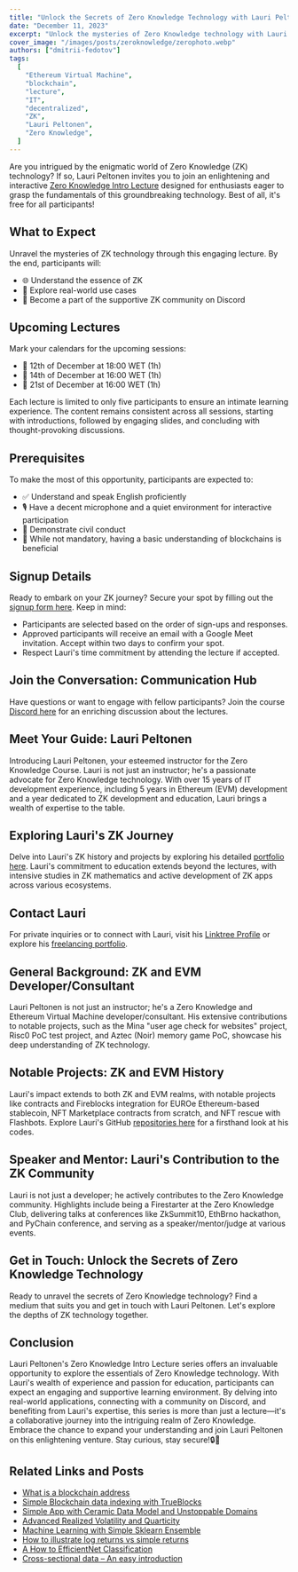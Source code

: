 ```yaml
---
title: "Unlock the Secrets of Zero Knowledge Technology with Lauri Peltonen"
date: "December 11, 2023"
excerpt: "Unlock the mysteries of Zero Knowledge technology with Lauri Peltonen! Join his interactive lectures to grasp ZK basics and explore real-world applications."
cover_image: "/images/posts/zeroknowledge/zerophoto.webp"
authors: ["dmitrii-fedotov"]
tags:
  [
    "Ethereum Virtual Machine",
    "blockchain",
    "lecture",
    "IT",
    "decentralized",
    "ZK",
    "Lauri Peltonen",
    "Zero Knowledge",
  ]
---
```


Are you intrigued by the enigmatic world of Zero Knowledge (ZK) technology? If so, Lauri Peltonen invites you to join an enlightening and interactive [Zero Knowledge Intro Lecture](https://zeroknowledge.club) designed for enthusiasts eager to grasp the fundamentals of this groundbreaking technology. Best of all, it's free for all participants!

## What to Expect

Unravel the mysteries of ZK technology through this engaging lecture. By the end, participants will:

- 🌐 Understand the essence of ZK
- 🤔 Explore real-world use cases
- 👥 Become a part of the supportive ZK community on Discord

## Upcoming Lectures

Mark your calendars for the upcoming sessions:

- 📅 12th of December at 18:00 WET (1h)
- 📅 14th of December at 16:00 WET (1h)
- 📅 21st of December at 16:00 WET (1h)

Each lecture is limited to only five participants to ensure an intimate learning experience. The content remains consistent across all sessions, starting with introductions, followed by engaging slides, and concluding with thought-provoking discussions.

## Prerequisites

To make the most of this opportunity, participants are expected to:

- ✅ Understand and speak English proficiently
- 🎙️ Have a decent microphone and a quiet environment for interactive participation
- 🤝 Demonstrate civil conduct
- 🔗 While not mandatory, having a basic understanding of blockchains is beneficial

## Signup Details

Ready to embark on your ZK journey? Secure your spot by filling out the [signup form here](https://docs.google.com/forms/d/e/1FAIpQLSc5krDFIfl3cfe7wWhfswJ6xTzqDyMZ7o8_doYKD5o6zTPgZw/viewform?usp=sf_link). Keep in mind:

- Participants are selected based on the order of sign-ups and responses.
- Approved participants will receive an email with a Google Meet invitation. Accept within two days to confirm your spot.
- Respect Lauri's time commitment by attending the lecture if accepted.

## Join the Conversation: Communication Hub

Have questions or want to engage with fellow participants? Join the course [Discord here](https://discord.gg/eRGvSAuuaB) for an enriching discussion about the lectures.

## Meet Your Guide: Lauri Peltonen

Introducing Lauri Peltonen, your esteemed instructor for the Zero Knowledge Course. Lauri is not just an instructor; he's a passionate advocate for Zero Knowledge technology. With over 15 years of IT development experience, including 5 years in Ethereum (EVM) development and a year dedicated to ZK development and education, Lauri brings a wealth of expertise to the table.

## Exploring Lauri's ZK Journey

Delve into Lauri's ZK history and projects by exploring his detailed [portfolio here](https://github.com/microbecode/portfolio). Lauri's commitment to education extends beyond the lectures, with intensive studies in ZK mathematics and active development of ZK apps across various ecosystems.

## Contact Lauri

For private inquiries or to connect with Lauri, visit his [Linktree Profile](https://linktr.ee/lauripeltonen) or explore his [freelancing portfolio](https://github.com/microbecode/portfolio).

## General Background: ZK and EVM Developer/Consultant

Lauri Peltonen is not just an instructor; he's a Zero Knowledge and Ethereum Virtual Machine developer/consultant. His extensive contributions to notable projects, such as the Mina "user age check for websites" project, Risc0 PoC test project, and Aztec (Noir) memory game PoC, showcase his deep understanding of ZK technology.

## Notable Projects: ZK and EVM History

Lauri's impact extends to both ZK and EVM realms, with notable projects like contracts and Fireblocks integration for EUROe Ethereum-based stablecoin, NFT Marketplace contracts from scratch, and NFT rescue with Flashbots. Explore Lauri's GitHub [repositories here](https://github.com/microbecode) for a firsthand look at his codes.

## Speaker and Mentor: Lauri's Contribution to the ZK Community

Lauri is not just a developer; he actively contributes to the Zero Knowledge community. Highlights include being a Firestarter at the Zero Knowledge Club, delivering talks at conferences like ZkSummit10, EthBrno hackathon, and PyChain conference, and serving as a speaker/mentor/judge at various events.

## Get in Touch: Unlock the Secrets of Zero Knowledge Technology

Ready to unravel the secrets of Zero Knowledge technology? Find a medium that suits you and get in touch with Lauri Peltonen. Let's explore the depths of ZK technology together.

## Conclusion

Lauri Peltonen's Zero Knowledge Intro Lecture series offers an invaluable opportunity to explore the essentials of Zero Knowledge technology. With Lauri's wealth of experience and passion for education, participants can expect an engaging and supportive learning environment. By delving into real-world applications, connecting with a community on Discord, and benefiting from Lauri's expertise, this series is more than just a lecture—it's a collaborative journey into the intriguing realm of Zero Knowledge. Embrace the chance to expand your understanding and join Lauri Peltonen on this enlightening venture.
Stay curious, stay secure!🔒🚀

## Related Links and Posts

- [What is a blockchain address](https://dspyt.com/what-is-blockchain-address)
- [Simple Blockchain data indexing with TrueBlocks](https://dspyt.com/blockchain-data-indexer-with-trueblocks)
- [Simple App with Ceramic Data Model and Unstoppable Domains](https://dspyt.com/simple-app-with-ceramic-data-model-and-unstoppable-domains)
- [Advanced Realized Volatility and Quarticity](https://dspyt.com/advanced-realized-volatility-and-quarticity)
- [Machine Learning with Simple Sklearn Ensemble](https://dspyt.com/machine-learning-simple-sklearn-ensemble)
- [How to illustrate log returns vs simple returns](https://dspyt.com/simple-returns-log-return-and-volatility-simple-introduction)
- [A How to EfficientNet Classification](https://dspyt.com/efficientnet-classification)
- [Cross-sectional data – An easy introduction](https://dspyt.com/cross-sectional-data-an-easy-introduction)
